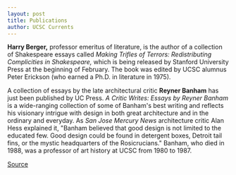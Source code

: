 ```yaml
---
layout: post
title: Publications
author: UCSC Currents
---
```


**Harry Berger,** professor emeritus of literature, is the author of a collection of Shakespeare essays called _Making Trifles of Terrors: Redistributing Complicities in Shakespeare,_ which is being released by Stanford University Press at the beginning of February. The book was edited by UCSC alumnus Peter Erickson (who earned a Ph.D. in literature in 1975).

A collection of essays by the late architectural critic **Reyner Banham** has just been published by UC Press. _A Critic Writes: Essays by Reyner Banham_ is a wide-ranging collection of some of Banham's best writing and reflects his visionary intrigue with design in both great architecture and in the ordinary and everyday. As _San Jose Mercury News_ architecture critic Alan Hess explained it, "Banham believed that good design is not limited to the educated few. Good design could be found in detergent boxes, Detroit tail fins, or the mystic headquarters of the Rosicrucians." Banham, who died in 1988, was a professor of art history at UCSC from 1980 to 1987.

[Source](http://www1.ucsc.edu/oncampus/currents/97-02-03/pubs.htm "Permalink to Publications: 02-03-97")
